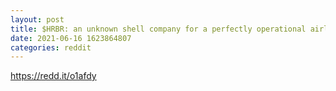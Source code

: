 ```yaml
--- 
layout: post 
title: $HRBR: an unknown shell company for a perfectly operational airline trading at ludicrous 1.2x EBITDAR due to low visibility, poised for 90%+ multiples rerate 
date: 2021-06-16 1623864807 
categories: reddit 
--- 
```

https://redd.it/o1afdy